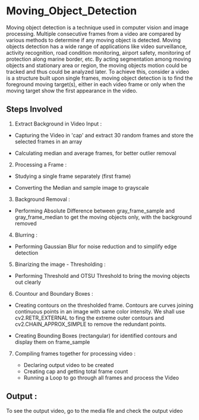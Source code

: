 # Moving_Object_Detection
Moving object detection is a technique used in computer vision and image processing. Multiple consecutive frames from a video are compared by various methods to determine if any moving object is detected. Moving objects detection has a wide range of applications like video surveillance, activity recognition, road condition monitoring, airport safety, monitoring of protection along marine border, etc. By acting segmentation among moving objects and stationary area or region, the moving objects motion could be tracked and thus could be analyzed later. To achieve this, consider a video is a structure built upon single frames, moving object detection is to find the foreground moving target(s), either in each video frame or only when the moving target show the first appearance in the video.

## Steps Involved
1. Extract Background in Video Input :

* Capturing the Video in 'cap' and extract 30 random frames and store the selected frames in an array

* Calculating median and average frames, for better outlier removal
2. Processing a Frame :

 * Studying a single frame separately (first frame)
 
 * Converting the Median and sample image to grayscale
3. Background Removal :

 * Performing Absolute Difference between gray_frame_sample and gray_frame_median to get the moving objects only, with the background removed
4. Blurring :

 * Performing Gaussian Blur for noise reduction and to simplify edge detection  
5. Binarizing the image - Thresholding :

  * Performing Threshold and OTSU Threshold to bring the moving objects out clearly
6. Countour and Boundary Boxes :

  *  Creating contours on the thresholded frame. Contours are curves joining continuous points in an image with same color intensity. We shall use
     cv2.RETR_EXTERNAL to fing the extreme outer contours and cv2.CHAIN_APPROX_SIMPLE to remove the redundant points.
    
  * Creating Bounding Boxes (rectangular) for identified contours and display them on frame_sample
7. Compiling frames together for processing video :

   * Declaring output video to be created
   * Creating cap and getting total frame count
   * Running a Loop to go through all frames and process the Video
## Output :
To see the output video, go to the media file and check the output video
